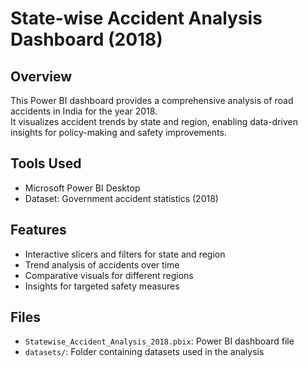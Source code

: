 # State-wise Accident Analysis Dashboard (2018)

## Overview
This Power BI dashboard provides a comprehensive analysis of road accidents in India for the year 2018.  
It visualizes accident trends by state and region, enabling data-driven insights for policy-making and safety improvements.

## Tools Used
- Microsoft Power BI Desktop
- Dataset: Government accident statistics (2018)

## Features
- Interactive slicers and filters for state and region
- Trend analysis of accidents over time
- Comparative visuals for different regions
- Insights for targeted safety measures

## Files
- `Statewise_Accident_Analysis_2018.pbix`: Power BI dashboard file
- `datasets/`: Folder containing datasets used in the analysis


